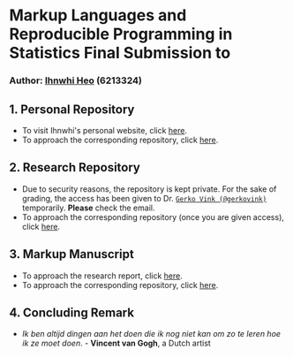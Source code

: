 # Markup Languages and Reproducible Programming in Statistics Final Submission to

### Author: [Ihnwhi Heo](http://ihnwhiheo.github.io/) (6213324)

## 1. Personal Repository

- To visit Ihnwhi's personal website, click [here](http://ihnwhiheo.github.io/).
- To approach the corresponding repository, click [here](https://github.com/IhnwhiHeo/ihnwhiheo.github.io).

## 2. Research Repository

- Due to security reasons, the repository is kept private. For the sake of grading, the access has been given to Dr. [``Gerko Vink (@gerkovink)``](https://github.com/gerkovink) temporarily. **Please** check the email.
- To approach the corresponding repository (once you are given access), click [here](https://github.com/IhnwhiHeo/msc-thesis).

## 3. Markup Manuscript

- To approach the research report, click [here](https://github.com/IhnwhiHeo/Research-Report/blob/main/Heo-Thesis/Heo-Thesis.pdf).
- To approach the corresponding repository, click [here](https://github.com/IhnwhiHeo/Research-Report).

## 4. Concluding Remark

- *Ik ben altijd dingen aan het doen die ik nog niet kan om zo te leren hoe ik ze moet doen*. - **Vincent van Gogh**, a Dutch artist
